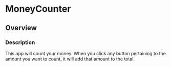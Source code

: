 # MoneyCounter

## Overview
### Description
This app will count your money. When you click any button pertaining to the amount you want to count, it will add that amount to the total. 
